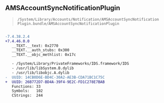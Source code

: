 ## AMSAccountSyncNotificationPlugin

> `/System/Library/Accounts/Notification/AMSAccountSyncNotificationPlugin.bundle/AMSAccountSyncNotificationPlugin`

```diff

-7.4.38.2.4
+7.4.46.0.0
   __TEXT.__text: 0x2770
   __TEXT.__auth_stubs: 0x300
   __TEXT.__objc_methlist: 0x17c

   - /System/Library/PrivateFrameworks/IDS.framework/IDS
   - /usr/lib/libSystem.B.dylib
   - /usr/lib/libobjc.A.dylib
-  UUID: 14CB0D6E-BD4C-30A2-AE3B-CDA71BC1C75C
+  UUID: 26B772D7-BD4A-39F4-9E2C-FD1C278E7BAB
   Functions: 33
   Symbols:   102
   CStrings:  244

```
